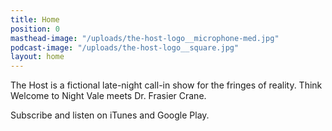 ```yaml
---
title: Home
position: 0
masthead-image: "/uploads/the-host-logo__microphone-med.jpg"
podcast-image: "/uploads/the-host-logo__square.jpg"
layout: home
---
```


The Host is a fictional late-night call-in show for the fringes of reality. Think Welcome to Night Vale meets Dr. Frasier Crane.

Subscribe and listen on iTunes and Google Play.